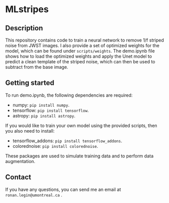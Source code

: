 # MLstripes

## Description

This repository contains code to train a neural network to remove 1/f striped noise from JWST images. I also provide a set of optimized weights for the model, which can be found under `scripts/weights`. The demo.ipynb file shows how to load the optimized weights and apply the Unet model to predict a clean template of the striped noise, which can then be used to subtract from the base image.


## Getting started

To run demo.ipynb, the following dependencies are required:

- numpy: `pip install numpy`.
- tensorflow: `pip install tensorflow`.
- astropy: `pip install astropy`.

If you would like to train your own model using the provided scripts, then you also need to install:

- tensorflow_addons: `pip install tensorflow_addons`.
- colorednoise: `pip install colorednoise`.

These packages are used to simulate training data and to perform data augmentation.

## Contact

If you have any questions, you can send me an email at `ronan.legin@umontreal.ca` .
